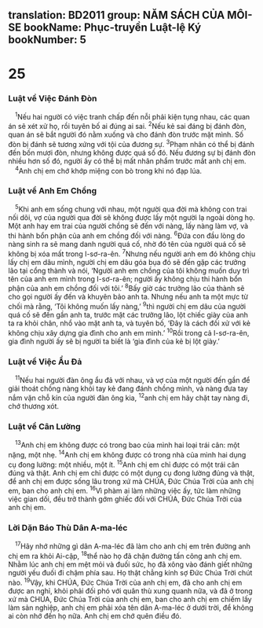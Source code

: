 translation: BD2011
group: NĂM SÁCH CỦA MÔI-SE
bookName: Phục-truyền Luật-lệ Ký 
bookNumber: 5
-------

<div class="title"><h1>25</h1><h3>Luật về Việc Ðánh Ðòn</h3></div>
<span class="verse phu_25_1"> <sup>1</sup>Nếu hai người có việc tranh chấp đến nỗi phải kiện tụng nhau, các quan án sẽ xét xử họ, rồi tuyên bố ai đúng ai sai. </span>
<span class="verse phu_25_2"><sup>2</sup>Nếu kẻ sai đáng bị đánh đòn, quan án sẽ bắt người đó nằm xuống và cho đánh đòn trước mặt mình. Số đòn bị đánh sẽ tương xứng với tội của đương sự. </span>
<span class="verse phu_25_3"><sup>3</sup>Phạm nhân có thể bị đánh đến bốn mươi đòn, nhưng không được quá số đó. Nếu đương sự bị đánh đòn nhiều hơn số đó, người ấy có thể bị mất nhân phẩm trước mắt anh chị em.<br/></span>
<span class="verse phu_25_4"> <sup>4</sup>Anh chị em chớ khớp miệng con bò trong khi nó đạp lúa.<br/></span>
<div class="title"><h3>Luật về Anh Em Chồng</h3></div>
<span class="verse phu_25_5"> <sup>5</sup>Khi anh em sống chung với nhau, một người qua đời mà không con trai nối dõi, vợ của người qua đời sẽ không được lấy một người lạ ngoài dòng họ. Một anh hay em trai của người chồng sẽ đến với nàng, lấy nàng làm vợ, và thi hành bổn phận của anh em chồng đối với nàng. </span>
<span class="verse phu_25_6"><sup>6</sup>Ðứa con đầu lòng do nàng sinh ra sẽ mang danh người quá cố, nhờ đó tên của người quá cố sẽ không bị xóa mất trong I-sơ-ra-ên. </span>
<span class="verse phu_25_7"><sup>7</sup>Nhưng nếu người anh em đó không chịu lấy chị em dâu mình, người chị em dâu góa bụa đó sẽ đến gặp các trưởng lão tại cổng thành và nói, ‘Người anh em chồng của tôi không muốn duy trì tên của anh em mình trong I-sơ-ra-ên; người ấy không chịu thi hành bổn phận của anh em chồng đối với tôi.’ </span>
<span class="verse phu_25_8"><sup>8</sup>Bấy giờ các trưởng lão của thành sẽ cho gọi người ấy đến và khuyên bảo anh ta. Nhưng nếu anh ta một mực từ chối mà rằng, ‘Tôi không muốn lấy nàng,’ </span>
<span class="verse phu_25_9"><sup>9</sup>thì người chị em dâu của người quá cố sẽ đến gần anh ta, trước mặt các trưởng lão, lột chiếc giày của anh ta ra khỏi chân, nhổ vào mặt anh ta, và tuyên bố, ‘Ðây là cách đối xử với kẻ không chịu xây dựng gia đình cho anh em mình.’ </span>
<span class="verse phu_25_10"><sup>10</sup>Rồi trong cả I-sơ-ra-ên, gia đình người ấy sẽ bị người ta biết là ‘gia đình của kẻ bị lột giày.’<br/></span>
<div class="title"><h3>Luật về Việc Ẩu Ðả</h3></div>
<span class="verse phu_25_11"> <sup>11</sup>Nếu hai người đàn ông ẩu đả với nhau, và vợ của một người đến gần để giải thoát chồng nàng khỏi tay kẻ đang đánh chồng mình, và nàng đưa tay nắm vặn chỗ kín của người đàn ông kia, </span>
<span class="verse phu_25_12"><sup>12</sup>anh chị em hãy chặt tay nàng đi, chớ thương xót.<br/></span>
<div class="title"><h3>Luật về Cân Lường</h3></div>
<span class="verse phu_25_13"> <sup>13</sup>Anh chị em không được có trong bao của mình hai loại trái cân: một nặng, một nhẹ. </span>
<span class="verse phu_25_14"><sup>14</sup>Anh chị em không được có trong nhà của mình hai dụng cụ đong lường: một nhiều, một ít. </span>
<span class="verse phu_25_15"><sup>15</sup>Anh chị em chỉ được có một trái cân đúng và thật. Anh chị em chỉ được có một dụng cụ đong lường đúng và thật, để anh chị em được sống lâu trong xứ mà CHÚA, Ðức Chúa Trời của anh chị em, ban cho anh chị em. </span>
<span class="verse phu_25_16"><sup>16</sup>Vì phàm ai làm những việc ấy, tức làm những việc gian dối, đều trở thành gớm ghiếc đối với CHÚA, Ðức Chúa Trời của anh chị em.<br/></span>
<div class="title"><h3>Lời Dặn Báo Thù Dân A-ma-léc</h3></div>
<span class="verse phu_25_17"> <sup>17</sup>Hãy nhớ những gì dân A-ma-léc đã làm cho anh chị em trên đường anh chị em ra khỏi Ai-cập, </span>
<span class="verse phu_25_18"><sup>18</sup>thể nào họ đã chận đường tấn công anh chị em. Nhằm lúc anh chị em mệt mỏi và đuối sức, họ đã xông vào đánh giết những người yếu đuối đi chậm phía sau. Họ thật chẳng kính sợ Ðức Chúa Trời chút nào. </span>
<span class="verse phu_25_19"><sup>19</sup>Vậy, khi CHÚA, Ðức Chúa Trời của anh chị em, đã cho anh chị em được an nghỉ, khỏi phải đối phó với quân thù xung quanh nữa, và đã ở trong xứ mà CHÚA, Ðức Chúa Trời của anh chị em, ban cho anh chị em chiếm lấy làm sản nghiệp, anh chị em phải xóa tên dân A-ma-léc ở dưới trời, để không ai còn nhớ đến họ nữa. Anh chị em chớ quên điều đó.<br/></span>
